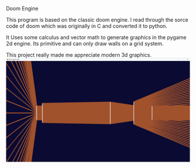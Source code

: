 Doom Engine

This program is based on the classic doom engine. I read through the sorce code of doom which was originally in C and converted it to python.

It Uses some calculus and vector math to generate graphics in the pygame 2d engine. Its primitive and can only draw walls on a grid system.

This project really made me appreciate modern 3d graphics. 
![alt text](https://github.com/DonionZooimama/Portfolio/blob/master/Doom%20Engine/Screenshot%20(5).png)
